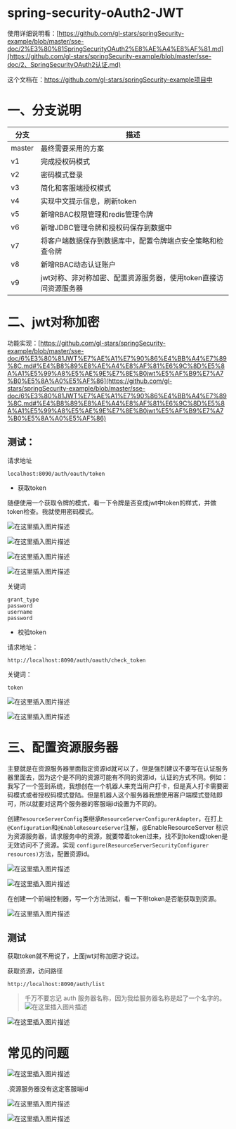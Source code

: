 # spring-security-oAuth2-JWT

使用详细说明看：[https://github.com/gl-stars/springSecurity-example/blob/master/sse-doc/2%E3%80%81SpringSecurityOAuth2%E8%AE%A4%E8%AF%81.md](https://github.com/gl-stars/springSecurity-example/blob/master/sse-doc/2、SpringSecurityOAuth2认证.md)

这个文档在：https://github.com/gl-stars/springSecurity-example项目中

# 一、分支说明

| 分支   | 描述                                                         |
| ------ | ------------------------------------------------------------ |
| master | 最终需要采用的方案                                           |
| v1     | 完成授权码模式                                               |
| v2     | 密码模式登录                                                 |
| v3     | 简化和客服端授权模式                                         |
| v4     | 实现中文提示信息，刷新token                                  |
| v5     | 新增RBAC权限管理和redis管理令牌                              |
| v6     | 新增JDBC管理令牌和授权码保存到数据中                         |
| v7     | 将客户端数据保存到数据库中，配置令牌端点安全策略和检查令牌   |
| v8     | 新增RBAC动态认证账户                                         |
| v9     | jwt对称、非对称加密、配置资源服务器，使用token直接访问资源服务器 |



# 二、jwt对称加密

功能实现：[https://github.com/gl-stars/springSecurity-example/blob/master/sse-doc/6%E3%80%81JWT%E7%AE%A1%E7%90%86%E4%BB%A4%E7%89%8C.md#%E4%B8%89%E8%AE%A4%E8%AF%81%E6%9C%8D%E5%8A%A1%E5%99%A8%E5%AE%9E%E7%8E%B0jwt%E5%AF%B9%E7%A7%B0%E5%8A%A0%E5%AF%86](https://github.com/gl-stars/springSecurity-example/blob/master/sse-doc/6%E3%80%81JWT%E7%AE%A1%E7%90%86%E4%BB%A4%E7%89%8C.md#%E4%B8%89%E8%AE%A4%E8%AF%81%E6%9C%8D%E5%8A%A1%E5%99%A8%E5%AE%9E%E7%8E%B0jwt%E5%AF%B9%E7%A7%B0%E5%8A%A0%E5%AF%86)

## 测试：

请求地址

```http
localhost:8090/auth/oauth/token
```

- 获取token

随便使用一个获取令牌的模式，看一下令牌是否变成jwt中token的样式，并做token检查。我就使用密码模式。

![在这里插入图片描述](https://img-blog.csdnimg.cn/20200710091257598.png?x-oss-process=image/watermark,type_ZmFuZ3poZW5naGVpdGk,shadow_10,text_aHR0cHM6Ly9ibG9nLmNzZG4ubmV0L3FxXzQxODUzNDQ3,size_16,color_FFFFFF,t_70)

![在这里插入图片描述](https://img-blog.csdnimg.cn/20200710090957258.png?x-oss-process=image/watermark,type_ZmFuZ3poZW5naGVpdGk,shadow_10,text_aHR0cHM6Ly9ibG9nLmNzZG4ubmV0L3FxXzQxODUzNDQ3,size_16,color_FFFFFF,t_70)

![在这里插入图片描述](https://img-blog.csdnimg.cn/20200710091146216.png?x-oss-process=image/watermark,type_ZmFuZ3poZW5naGVpdGk,shadow_10,text_aHR0cHM6Ly9ibG9nLmNzZG4ubmV0L3FxXzQxODUzNDQ3,size_16,color_FFFFFF,t_70)

![在这里插入图片描述](https://img-blog.csdnimg.cn/2020071009121835.png?x-oss-process=image/watermark,type_ZmFuZ3poZW5naGVpdGk,shadow_10,text_aHR0cHM6Ly9ibG9nLmNzZG4ubmV0L3FxXzQxODUzNDQ3,size_16,color_FFFFFF,t_70)

关键词

```
grant_type
password
username
password
```

- 校验token

请求地址：

```http
http://localhost:8090/auth/oauth/check_token
```

关键词：

```
token
```

![在这里插入图片描述](https://img-blog.csdnimg.cn/20200710091538172.png?x-oss-process=image/watermark,type_ZmFuZ3poZW5naGVpdGk,shadow_10,text_aHR0cHM6Ly9ibG9nLmNzZG4ubmV0L3FxXzQxODUzNDQ3,size_16,color_FFFFFF,t_70)

![在这里插入图片描述](https://img-blog.csdnimg.cn/20200710091650604.png?x-oss-process=image/watermark,type_ZmFuZ3poZW5naGVpdGk,shadow_10,text_aHR0cHM6Ly9ibG9nLmNzZG4ubmV0L3FxXzQxODUzNDQ3,size_16,color_FFFFFF,t_70)



# 三、配置资源服务器

主要就是在资源服务器里面指定资源id就可以了，但是强烈建议不要写在认证服务器里面去，因为这个是不同的资源可能有不同的资源id，认证的方式不同。例如：我写了一个签到系统，我想创在一个机器人来充当用户打卡，但是真人打卡需要密码模式或者授权码模式登陆。但是机器人这个服务器我想使用客户端模式登陆即可，所以就要对这两个服务器的客服端id设置为不同的。

创建`ResourceServerConfig`类继承`ResourceServerConfigurerAdapter`，在打上 `@Configuration`和`@EnableResourceServer`注解，@EnableResourceServer 标识为资源服务器，请求服务中的资源，就要带着token过来，找不到token或token是无效访问不了资源。实现 `configure(ResourceServerSecurityConfigurer resources)`方法，配置资源id。

![在这里插入图片描述](https://img-blog.csdnimg.cn/202007101147512.png?x-oss-process=image/watermark,type_ZmFuZ3poZW5naGVpdGk,shadow_10,text_aHR0cHM6Ly9ibG9nLmNzZG4ubmV0L3FxXzQxODUzNDQ3,size_16,color_FFFFFF,t_70)

![在这里插入图片描述](https://img-blog.csdnimg.cn/20200710115556631.png?x-oss-process=image/watermark,type_ZmFuZ3poZW5naGVpdGk,shadow_10,text_aHR0cHM6Ly9ibG9nLmNzZG4ubmV0L3FxXzQxODUzNDQ3,size_16,color_FFFFFF,t_70)

在创建一个前端控制器，写一个方法测试，看一下带token是否能获取到资源。

![在这里插入图片描述](https://img-blog.csdnimg.cn/20200710114927309.png?x-oss-process=image/watermark,type_ZmFuZ3poZW5naGVpdGk,shadow_10,text_aHR0cHM6Ly9ibG9nLmNzZG4ubmV0L3FxXzQxODUzNDQ3,size_16,color_FFFFFF,t_70)



## 测试

获取token就不用说了，上面jwt对称加密才说过。

获取资源，访问路径

```http
http://localhost:8090/auth/list
```

> 千万不要忘记 auth 服务器名称，因为我给服务器名称是起了一个名字的。![在这里插入图片描述](https://img-blog.csdnimg.cn/20200710115209270.png)

![在这里插入图片描述](https://img-blog.csdnimg.cn/20200710115335970.png?x-oss-process=image/watermark,type_ZmFuZ3poZW5naGVpdGk,shadow_10,text_aHR0cHM6Ly9ibG9nLmNzZG4ubmV0L3FxXzQxODUzNDQ3,size_16,color_FFFFFF,t_70)









# 常见的问题

![在这里插入图片描述](https://img-blog.csdnimg.cn/20200710114003317.png?x-oss-process=image/watermark,type_ZmFuZ3poZW5naGVpdGk,shadow_10,text_aHR0cHM6Ly9ibG9nLmNzZG4ubmV0L3FxXzQxODUzNDQ3,size_16,color_FFFFFF,t_70)

.资源服务器没有这定客服端id

![在这里插入图片描述](https://img-blog.csdnimg.cn/2020071011545545.png?x-oss-process=image/watermark,type_ZmFuZ3poZW5naGVpdGk,shadow_10,text_aHR0cHM6Ly9ibG9nLmNzZG4ubmV0L3FxXzQxODUzNDQ3,size_16,color_FFFFFF,t_70)

![在这里插入图片描述](https://img-blog.csdnimg.cn/20200710115556631.png?x-oss-process=image/watermark,type_ZmFuZ3poZW5naGVpdGk,shadow_10,text_aHR0cHM6Ly9ibG9nLmNzZG4ubmV0L3FxXzQxODUzNDQ3,size_16,color_FFFFFF,t_70)